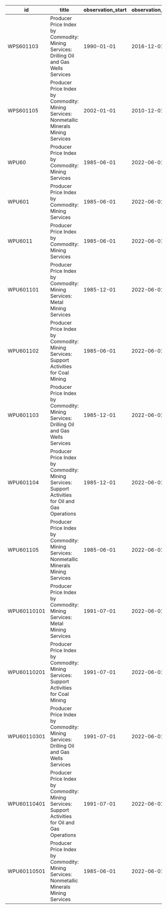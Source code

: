 | id          | title                                                                                             | observation_start   | observation_end   |
|-------------|---------------------------------------------------------------------------------------------------|---------------------|-------------------|
| WPS601103   | Producer Price Index by Commodity: Mining Services: Drilling Oil and Gas Wells Services           | 1990-01-01          | 2016-12-01        |
| WPS601105   | Producer Price Index by Commodity: Mining Services: Nonmetallic Minerals Mining Services          | 2002-01-01          | 2010-12-01        |
| WPU60       | Producer Price Index by Commodity: Mining Services                                                | 1985-06-01          | 2022-06-01        |
| WPU601      | Producer Price Index by Commodity: Mining Services                                                | 1985-06-01          | 2022-06-01        |
| WPU6011     | Producer Price Index by Commodity: Mining Services                                                | 1985-06-01          | 2022-06-01        |
| WPU601101   | Producer Price Index by Commodity: Mining Services: Metal Mining Services                         | 1985-12-01          | 2022-06-01        |
| WPU601102   | Producer Price Index by Commodity: Mining Services: Support Activities for Coal Mining            | 1985-06-01          | 2022-06-01        |
| WPU601103   | Producer Price Index by Commodity: Mining Services: Drilling Oil and Gas Wells Services           | 1985-12-01          | 2022-06-01        |
| WPU601104   | Producer Price Index by Commodity: Mining Services: Support Activities for Oil and Gas Operations | 1985-12-01          | 2022-06-01        |
| WPU601105   | Producer Price Index by Commodity: Mining Services: Nonmetallic Minerals Mining Services          | 1985-06-01          | 2022-06-01        |
| WPU60110101 | Producer Price Index by Commodity: Mining Services: Metal Mining Services                         | 1991-07-01          | 2022-06-01        |
| WPU60110201 | Producer Price Index by Commodity: Mining Services: Support Activities for Coal Mining            | 1991-07-01          | 2022-06-01        |
| WPU60110301 | Producer Price Index by Commodity: Mining Services: Drilling Oil and Gas Wells Services           | 1991-07-01          | 2022-06-01        |
| WPU60110401 | Producer Price Index by Commodity: Mining Services: Support Activities for Oil and Gas Operations | 1991-07-01          | 2022-06-01        |
| WPU60110501 | Producer Price Index by Commodity: Mining Services: Nonmetallic Minerals Mining Services          | 1985-06-01          | 2022-06-01        |